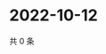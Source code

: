 # 2022-10-12

共 0 条

<!-- BEGIN WEIBO -->
<!-- 最后更新时间 Wed Oct 12 2022 21:43:23 GMT+0800 (China Standard Time) -->

<!-- END WEIBO -->
